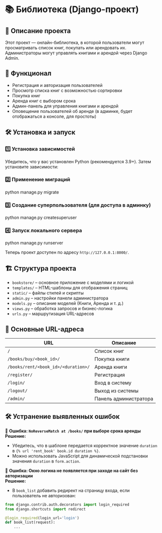 # 📚 Библиотека (Django-проект)

## 📖 Описание проекта

Этот проект — онлайн-библиотека, в которой пользователи могут просматривать список книг, покупать или арендовать их. Администраторы могут управлять книгами и арендой через Django Admin.

## 🚀 Функционал

- Регистрация и авторизация пользователей
- Просмотр списка книг с возможностью сортировки
- Покупка книг
- Аренда книг с выбором срока
- Админ-панель для управления книгами и арендой
- Оповещение пользователей об аренде (в админке, будет отображаться а консоле, для простоты)

## 🛠️ Установка и запуск

### 1️⃣ Установка зависимостей  
Убедитесь, что у вас установлен Python (рекомендуется 3.9+). Затем установите зависимости:  


### 2️⃣ Применение миграций  
python manage.py migrate


### 3️⃣ Создание суперпользователя (для доступа в админку)  
python manage.py createsuperuser



### 4️⃣ Запуск локального сервера  
python manage.py runserver


Теперь проект доступен по адресу `http://127.0.0.1:8000/`.  

## 🏗️ Структура проекта  

- `bookstore/` – основное приложение с моделями и логикой  
- `templates/` – HTML-шаблоны для отображения страниц  
- `static/` – файлы стилей и скрипты  
- `admin.py` – настройки панели администратора  
- `models.py` – описание моделей (Книги, Аренда и т. д.)  
- `views.py` – обработка запросов и бизнес-логика  
- `urls.py` – маршрутизация URL-адресов  

## 🔑 Основные URL-адреса  

| URL | Описание |  
|------|-------------|  
| `/` | Список книг |  
| `/books/buy/<book_id>/` | Покупка книги |  
| `/books/rent/<book_id>/<duration>/` | Аренда книги |  
| `/register/` | Регистрация |  
| `/login/` | Вход в систему |  
| `/logout/` | Выход из системы |  
| `/admin/` | Панель администратора |  




## 🛠️ Устранение выявленных ошибок  

🔹 **Ошибка: `NoReverseMatch at /books/` при выборе срока аренды**  
**Решение:**  
- Убедитесь, что в шаблоне передается корректное значение `duration` в `{% url 'rent_book' book.id duration %}`.  
- Можно использовать JavaScript для динамической подстановки значения `duration` в `form.action`.  

🔹 **Ошибка: Окно логина не появляется при заходе на сайт без авторизации**  
**Решение:**  
- В `book_list` добавить редирект на страницу входа, если пользователь не авторизован:  

```python
from django.contrib.auth.decorators import login_required
from django.shortcuts import redirect

@login_required(login_url='login')
def book_list(request):
    ...
